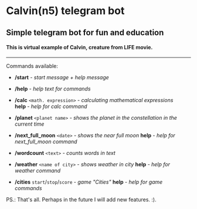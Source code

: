 # Calvin(n5) telegram bot

## Simple telegram bot for fun and education

#### This is virtual example of Calvin, creature from LIFE movie.
***
Commands available:

* **/start** - _start message + help message_

* **/help** - _help text for commands_ 

* **/calc** `<math. expression>` - _calculating mathematical expressions_ <br />
            **help** - _help for calc command_
            
* **/planet** `<planet name>` - _shows the planet in the constellation in the current time_

* **/next_full_moon** `<date>` - _shows the near full moon_
                    **help** - _help for next_full_moon command_

* **/wordcount** `<text>` - _counts words in text_

* **/weather** `<name of city>` - _shows weather in city_
             **help** - _help for weather command_

* **/cities** `start`/`stop`/`score` - _game "Cities"_
            **help** - _help for game commands_


PS.: That's all. Perhaps in the future I will add new features. :).